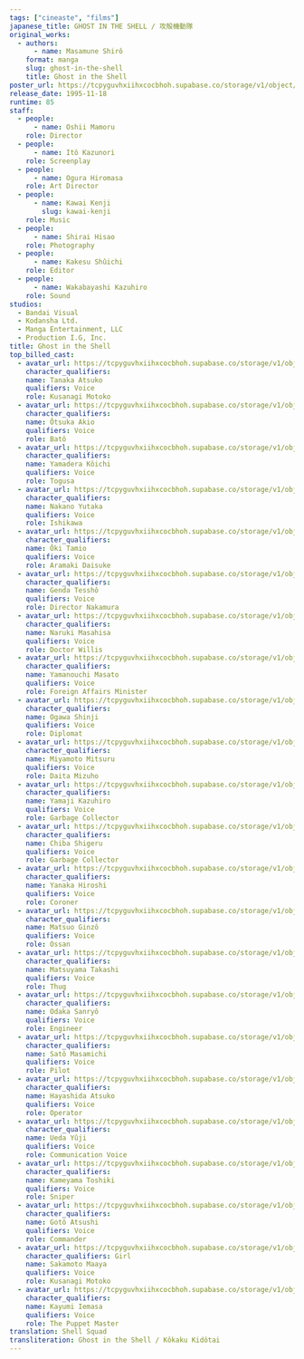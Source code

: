 ```yaml
---
tags: ["cineaste", "films"]
japanese_title: GHOST IN THE SHELL / 攻殻機動隊
original_works:
  - authors:
      - name: Masamune Shirô
    format: manga
    slug: ghost-in-the-shell
    title: Ghost in the Shell
poster_url: https://tcpyguvhxiihxcocbhoh.supabase.co/storage/v1/object/public/godzilla-cineaste-public/content/films/ghost-in-the-shell-1995/posters/ghost-in-the-shell-1995.jpg
release_date: 1995-11-18
runtime: 85
staff:
  - people:
      - name: Oshii Mamoru
    role: Director
  - people:
      - name: Itô Kazunori
    role: Screenplay
  - people:
      - name: Ogura Hiromasa
    role: Art Director
  - people:
      - name: Kawai Kenji
        slug: kawai-kenji
    role: Music
  - people:
      - name: Shirai Hisao
    role: Photography
  - people:
      - name: Kakesu Shûichi
    role: Editor
  - people:
      - name: Wakabayashi Kazuhiro
    role: Sound
studios:
  - Bandai Visual
  - Kodansha Ltd.
  - Manga Entertainment, LLC
  - Production I.G, Inc.
title: Ghost in the Shell
top_billed_cast:
  - avatar_url: https://tcpyguvhxiihxcocbhoh.supabase.co/storage/v1/object/public/godzilla-cineaste-public/content/films/ghost-in-the-shell-1995/cast-avatars/atsuko-tanaka-0.jpg
    character_qualifiers:
    name: Tanaka Atsuko
    qualifiers: Voice
    role: Kusanagi Motoko
  - avatar_url: https://tcpyguvhxiihxcocbhoh.supabase.co/storage/v1/object/public/godzilla-cineaste-public/content/films/ghost-in-the-shell-1995/cast-avatars/akio-otsuka-0.jpg
    character_qualifiers:
    name: Ôtsuka Akio
    qualifiers: Voice
    role: Batô
  - avatar_url: https://tcpyguvhxiihxcocbhoh.supabase.co/storage/v1/object/public/godzilla-cineaste-public/content/films/ghost-in-the-shell-1995/cast-avatars/koichi-yamadera-0.jpg
    character_qualifiers:
    name: Yamadera Kôichi
    qualifiers: Voice
    role: Togusa
  - avatar_url: https://tcpyguvhxiihxcocbhoh.supabase.co/storage/v1/object/public/godzilla-cineaste-public/content/films/ghost-in-the-shell-1995/cast-avatars/yutaka-nakano-0.jpg
    character_qualifiers:
    name: Nakano Yutaka
    qualifiers: Voice
    role: Ishikawa
  - avatar_url: https://tcpyguvhxiihxcocbhoh.supabase.co/storage/v1/object/public/godzilla-cineaste-public/content/films/ghost-in-the-shell-1995/cast-avatars/tamio-oki-0.jpg
    character_qualifiers:
    name: Ôki Tamio
    qualifiers: Voice
    role: Aramaki Daisuke
  - avatar_url: https://tcpyguvhxiihxcocbhoh.supabase.co/storage/v1/object/public/godzilla-cineaste-public/content/films/ghost-in-the-shell-1995/cast-avatars/tessho-genda-0.jpg
    character_qualifiers:
    name: Genda Tesshô
    qualifiers: Voice
    role: Director Nakamura
  - avatar_url: https://tcpyguvhxiihxcocbhoh.supabase.co/storage/v1/object/public/godzilla-cineaste-public/content/films/ghost-in-the-shell-1995/cast-avatars/masahisa-naruki-0.jpg
    character_qualifiers:
    name: Naruki Masahisa
    qualifiers: Voice
    role: Doctor Willis
  - avatar_url: https://tcpyguvhxiihxcocbhoh.supabase.co/storage/v1/object/public/godzilla-cineaste-public/content/films/ghost-in-the-shell-1995/cast-avatars/masato-yamanouchi-0.jpg
    character_qualifiers:
    name: Yamanouchi Masato
    qualifiers: Voice
    role: Foreign Affairs Minister
  - avatar_url: https://tcpyguvhxiihxcocbhoh.supabase.co/storage/v1/object/public/godzilla-cineaste-public/content/films/ghost-in-the-shell-1995/cast-avatars/shinji-ogawa-0.jpg
    character_qualifiers:
    name: Ogawa Shinji
    qualifiers: Voice
    role: Diplomat
  - avatar_url: https://tcpyguvhxiihxcocbhoh.supabase.co/storage/v1/object/public/godzilla-cineaste-public/content/films/ghost-in-the-shell-1995/cast-avatars/mitsuru-miyamoto-0.jpg
    character_qualifiers:
    name: Miyamoto Mitsuru
    qualifiers: Voice
    role: Daita Mizuho
  - avatar_url: https://tcpyguvhxiihxcocbhoh.supabase.co/storage/v1/object/public/godzilla-cineaste-public/content/films/ghost-in-the-shell-1995/cast-avatars/kazuhiro-yamaji-0.jpg
    character_qualifiers:
    name: Yamaji Kazuhiro
    qualifiers: Voice
    role: Garbage Collector
  - avatar_url: https://tcpyguvhxiihxcocbhoh.supabase.co/storage/v1/object/public/godzilla-cineaste-public/content/films/ghost-in-the-shell-1995/cast-avatars/shigeru-chiba-0.jpg
    character_qualifiers:
    name: Chiba Shigeru
    qualifiers: Voice
    role: Garbage Collector
  - avatar_url: https://tcpyguvhxiihxcocbhoh.supabase.co/storage/v1/object/public/godzilla-cineaste-public/content/films/ghost-in-the-shell-1995/cast-avatars/hiroshi-yanaka-0.jpg
    character_qualifiers:
    name: Yanaka Hiroshi
    qualifiers: Voice
    role: Coroner
  - avatar_url: https://tcpyguvhxiihxcocbhoh.supabase.co/storage/v1/object/public/godzilla-cineaste-public/content/films/ghost-in-the-shell-1995/cast-avatars/ginzo-matsuo-0.jpg
    character_qualifiers:
    name: Matsuo Ginzô
    qualifiers: Voice
    role: Ossan
  - avatar_url: https://tcpyguvhxiihxcocbhoh.supabase.co/storage/v1/object/public/godzilla-cineaste-public/content/films/ghost-in-the-shell-1995/cast-avatars/takashi-matsuyama-0.jpg
    character_qualifiers:
    name: Matsuyama Takashi
    qualifiers: Voice
    role: Thug
  - avatar_url: https://tcpyguvhxiihxcocbhoh.supabase.co/storage/v1/object/public/godzilla-cineaste-public/content/films/ghost-in-the-shell-1995/cast-avatars/sanryo-odaka-0.jpg
    character_qualifiers:
    name: Odaka Sanryô
    qualifiers: Voice
    role: Engineer
  - avatar_url: https://tcpyguvhxiihxcocbhoh.supabase.co/storage/v1/object/public/godzilla-cineaste-public/content/films/ghost-in-the-shell-1995/cast-avatars/masamichi-sato-0.jpg
    character_qualifiers:
    name: Satô Masamichi
    qualifiers: Voice
    role: Pilot
  - avatar_url: https://tcpyguvhxiihxcocbhoh.supabase.co/storage/v1/object/public/godzilla-cineaste-public/content/films/ghost-in-the-shell-1995/cast-avatars/atsuko-hayashida-0.jpg
    character_qualifiers:
    name: Hayashida Atsuko
    qualifiers: Voice
    role: Operator
  - avatar_url: https://tcpyguvhxiihxcocbhoh.supabase.co/storage/v1/object/public/godzilla-cineaste-public/content/films/ghost-in-the-shell-1995/cast-avatars/yuji-ueda-0.jpg
    character_qualifiers:
    name: Ueda Yûji
    qualifiers: Voice
    role: Communication Voice
  - avatar_url: https://tcpyguvhxiihxcocbhoh.supabase.co/storage/v1/object/public/godzilla-cineaste-public/content/films/ghost-in-the-shell-1995/cast-avatars/toshiki-kameyama-0.jpg
    character_qualifiers:
    name: Kameyama Toshiki
    qualifiers: Voice
    role: Sniper
  - avatar_url: https://tcpyguvhxiihxcocbhoh.supabase.co/storage/v1/object/public/godzilla-cineaste-public/content/films/ghost-in-the-shell-1995/cast-avatars/atsushi-goto-0.jpg
    character_qualifiers:
    name: Gotô Atsushi
    qualifiers: Voice
    role: Commander
  - avatar_url: https://tcpyguvhxiihxcocbhoh.supabase.co/storage/v1/object/public/godzilla-cineaste-public/content/films/ghost-in-the-shell-1995/cast-avatars/maaya-sakamoto-0.jpg
    character_qualifiers: Girl
    name: Sakamoto Maaya
    qualifiers: Voice
    role: Kusanagi Motoko
  - avatar_url: https://tcpyguvhxiihxcocbhoh.supabase.co/storage/v1/object/public/godzilla-cineaste-public/content/films/ghost-in-the-shell-1995/cast-avatars/iemasa-kayumi-0.jpg
    character_qualifiers:
    name: Kayumi Iemasa
    qualifiers: Voice
    role: The Puppet Master
translation: Shell Squad
transliteration: Ghost in the Shell / Kôkaku Kidôtai
---
```

